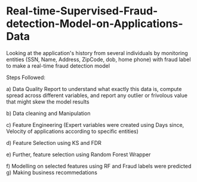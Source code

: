 # Real-time-Supervised-Fraud-detection-Model-on-Applications-Data

Looking at the application's history from several individuals by monitoring entities (SSN, Name, Address, ZipCode, dob, home phone) with fraud label to make a real-time fraud detection model

Steps Followed:

a) Data Quality Report to understand what exactly this data is, compute spread across different variables, and report any outlier or frivolous value that might skew the model results

b) Data cleaning and Manipulation

c) Feature Engineering (Expert variables were created using Days since, Velocity of applications according to specific entities)

d) Feature Selection using KS and FDR 

e) Further, feature selection using Random Forest Wrapper

f) Modelling on selected features using RF and Fraud labels were predicted	
g) Making business recommedations
